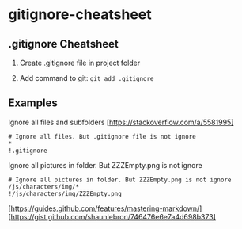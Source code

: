 # gitignore-cheatsheet
## .gitignore Cheatsheet

1) Create .gitignore file in project folder

2) Add command to git:
`git add .gitignore`

## Examples

Ignore all files and subfolders [https://stackoverflow.com/a/5581995]
```
# Ignore all files. But .gitignore file is not ignore
*
!.gitignore
```

Ignore all pictures in folder. But ZZZEmpty.png is not ignore
```
# Ignore all pictures in folder. But ZZZEmpty.png is not ignore
/js/characters/img/*
!/js/characters/img/ZZZEmpty.png
```


[https://guides.github.com/features/mastering-markdown/]
[https://gist.github.com/shaunlebron/746476e6e7a4d698b373]
